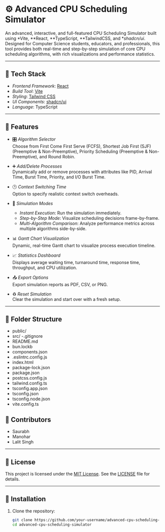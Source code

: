 # ⚙ Advanced CPU Scheduling Simulator

An advanced, interactive, and full-featured CPU Scheduling Simulator built using *Vite, **React, **TypeScript, **TailwindCSS, and **shadcn/ui*. Designed for Computer Science students, educators, and professionals, this tool provides both real-time and step-by-step simulation of core CPU scheduling algorithms, with rich visualizations and performance statistics.

---

## 🚀 Tech Stack

- *Frontend Framework*: [React](https://react.dev/)
- *Build Tool*: [Vite](https://vitejs.dev/)
- *Styling*: [Tailwind CSS](https://tailwindcss.com/)
- *UI Components*: [shadcn/ui](https://ui.shadcn.com/)
- *Language*: TypeScript

---

## 🎯 Features

- 🎛 *Algorithm Selector*  
  Choose from First Come First Serve (FCFS), Shortest Job First (SJF) (Preemptive & Non-Preemptive), Priority Scheduling (Preemptive & Non-Preemptive), and Round Robin.

- ➕ *Add/Delete Processes*  
  Dynamically add or remove processes with attributes like PID, Arrival Time, Burst Time, Priority, and I/O Burst Time.

- 🕒 *Context Switching Time*  
  Option to specify realistic context switch overheads.

- 🔄 *Simulation Modes*  
  - *Instant Execution*: Run the simulation immediately.
  - *Step-by-Step Mode*: Visualize scheduling decisions frame-by-frame.
  - *Multi-Algorithm Comparison*: Analyze performance metrics across multiple algorithms side-by-side.

- 📊 *Gantt Chart Visualization*  
  Dynamic, real-time Gantt chart to visualize process execution timeline.

- 📈 *Statistics Dashboard*  
  Displays average waiting time, turnaround time, response time, throughput, and CPU utilization.

- 📤 *Export Options*  
  Export simulation reports as PDF, CSV, or PNG.

- ♻ *Reset Simulation*  
  Clear the simulation and start over with a fresh setup.

---

## 📁 Folder Structure
- public/
- src/
-.gitignore
- README.md
- bun.lockb
- components.json
- .eslintrc.config.js
- index.html
- package-lock.json
- package.json
- postcss.config.js
- tailwind.config.ts
- tsconfig.app.json
- tsconfig.json
- tsconfig.node.json
- vite.config.ts

## 🤝 Contributors

- Saurabh
- Manohar
- Lalit Singh

---

## 📜 License

This project is licensed under the [MIT License](LICENSE). See the [LICENSE](LICENSE) file for details.

---

## 📝 Installation

1. Clone the repository:
   ```bash
   git clone https://github.com/your-username/advanced-cpu-scheduling-simulator.git
   cd advanced-cpu-scheduling-simulator
